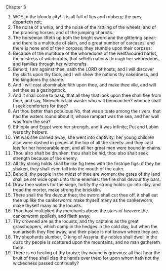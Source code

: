 

Chapter 3

1. WOE to the bloody city!  it is all full of lies and robbery; the prey departeth not;
2. The noise of a whip, and the noise of the rattling of the wheels, and of the pransing horses, and of the jumping chariots.
3. The horseman lifteth up both the bright sword and the glittering spear: and there is a multitude of slain, and a great number of carcases; and there is none end of their corpses; they stumble upon their corpses:
4. Because of the multitude of the whoredoms of the wellfavoured harlot, the mistress of witchcrafts, that selleth nations through her whoredoms, and families through her witchcrafts.
5. Behold, I am against thee, saith the LORD of hosts; and I will discover thy skirts upon thy face, and I will shew the nations thy nakedness, and the kingdoms thy shame.
6. And I will cast abominable filth upon thee, and make thee vile, and will set thee as a gazingstock.
7. And it shall come to pass, that all they that look upon thee shall flee from thee, and say, Nineveh is laid waste: who will bemoan her?  whence shall I seek comforters for thee?
8. Art thou better than populous No, that was situate among the rivers, that had the waters round about it, whose rampart was the sea, and her wall was from the sea?
9. Ethiopia and Egypt were her strength, and it was infinite; Put and Lubim were thy helpers.
10. Yet was she carried away, she went into captivity: her young children also were dashed in pieces at the top of all the streets: and they cast lots for her honourable men, and all her great men were bound in chains.
11. Thou also shalt be drunken: thou shalt be hid, thou also shalt seek strength because of the enemy.
12. All thy strong holds shall be like fig trees with the firstripe figs: if they be shaken, they shall even fall into the mouth of the eater.
13. Behold, thy people in the midst of thee are women: the gates of thy land shall be set wide open unto thine enemies: the fire shall devour thy bars.
14. Draw thee waters for the siege, fortify thy strong holds: go into clay, and tread the morter, make strong the brickkiln.
15. There shall the fire devour thee; the sword shall cut thee off, it shall eat thee up like the cankerworm: make thyself many as the cankerworm, make thyself many as the locusts.
16. Thou hast multiplied thy merchants above the stars of heaven: the cankerworm spoileth, and flieth away.
17. Thy crowned are as the locusts, and thy captains as the great grasshoppers, which camp in the hedges in the cold day, but when the sun ariseth they flee away, and their place is not known where they are.
18. Thy shepherds slumber, O king of Assyria: thy nobles shall dwell in the dust: thy people is scattered upon the mountains, and no man gathereth them.
19. There is no healing of thy bruise; thy wound is grievous: all that hear the bruit of thee shall clap the hands over thee: for upon whom hath not thy wickedness passed continually?
